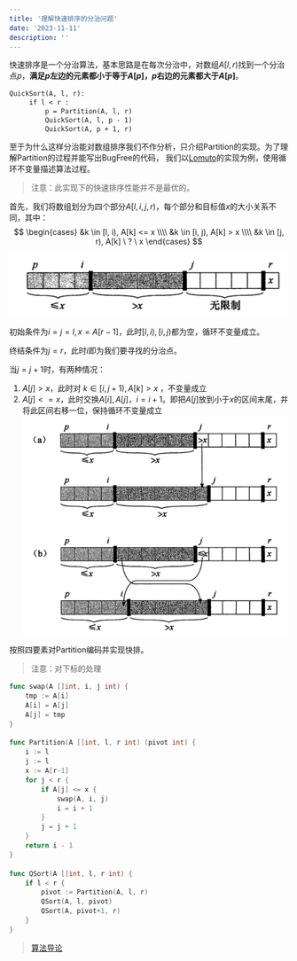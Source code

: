 ```yaml
---
title: '理解快速排序的分治问题'
date: '2023-11-11'
description: ''
---
```

快速排序是一个分治算法，基本思路是在每次分治中，对数组$A[l, r)$找到一个分治点$p$，**满足$p$左边的元素都小于等于$A[p]$，$p$右边的元素都大于$A[p]$**。
```
QuickSort(A, l, r):
     if l < r :
         p = Partition(A, l, r)
         QuickSort(A, l, p - 1)
         QuickSort(A, p + 1, r)
```
至于为什么这样分治能对数组排序我们不作分析，只介绍Partition的实现。为了理解Partition的过程并能写出BugFree的代码，
我们以[Lomuto](https://en.wikipedia.org/wiki/Quicksort)的实现为例，使用循环不变量描述算法过程。

> 注意：此实现下的快速排序性能并不是最优的。

首先，我们将数组划分为四个部分$A[l, i, j, r)$，每个部分和目标值$x$的大小关系不同，其中：
$$
\begin{cases}
&k \in [l, i), A[k] <= x \\\\ &k \in [i, j), A[k] > x \\\\ &k \in [j, r), A[k] \ ? \ x 
\end{cases}
$$
![quicksort_partition.png](/images/quicksort_partition.png)

初始条件为$i=j=l, x=A[r-1]$，此时$[l,i),[i,j)$都为空，循环不变量成立。

终结条件为$j=r$，此时$i$即为我们要寻找的分治点。

当$j=j+1$时，有两种情况：
1. $A[j]>x$，此时对 $k \in [i, j+1), A[k] > x$ ，不变量成立
2. $A[j]<=x$，此时交换$A[i], A[j]$，$i=i+1$。即把$A[j]$放到小于$x$的区间末尾，并将此区间右移一位，保持循环不变量成立
![quicksort_loop.png](/images/quicksort_loop.png)

按照四要素对Partition编码并实现快排。

> 注意：对下标的处理

```go
func swap(A []int, i, j int) {
	tmp := A[i]
	A[i] = A[j]
	A[j] = tmp
}

func Partition(A []int, l, r int) (pivot int) {
	i := l
	j := l
	x := A[r-1]
	for j < r {
		if A[j] <= x {
			swap(A, i, j)
			i = i + 1
		}
		j = j + 1
	}
	return i - 1
}

func QSort(A []int, l, r int) {
	if l < r {
		pivot := Partition(A, l, r)
		QSort(A, l, pivot)
		QSort(A, pivot+1, r)
	}
}
```
> [算法导论](https://jingyuexing.github.io/Ebook/Algorithm/%E7%AE%97%E6%B3%95%E5%AF%BC%E8%AE%BA.pdf)
